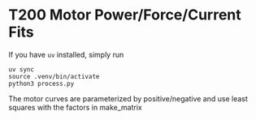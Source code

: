 # T200 Motor Power/Force/Current Fits 

If you have `uv` installed, simply run 
```
uv sync
source .venv/bin/activate
python3 process.py
```

The motor curves are parameterized by positive/negative and use least squares with the factors in make_matrix

